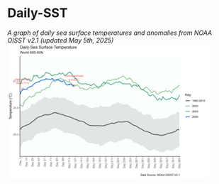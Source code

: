 # Daily-SST

*A graph of daily sea surface temperatures and anomalies from NOAA OISST v2.1 (updated May 5th, 2025)*  
<img src="DSST Graph.png" width="90%" height="90%">
